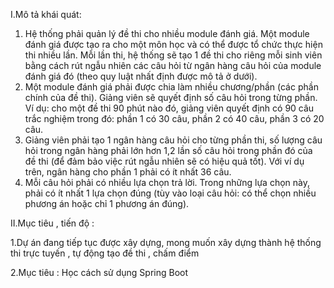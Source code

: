 I.Mô tả khái quát:
 1. Hệ thống phải quản lý đề thi cho nhiều module đánh giá. Một module đánh giá được tạo ra cho
 một môn học và có thể được tổ chức thực hiện thi nhiều lần. Mỗi lần thi, hệ thống sẽ tạo 1 đề 
thi cho riêng mỗi sinh viên bằng cách rút ngẫu nhiên các câu hỏi từ ngân hàng câu hỏi của 
module đánh giá đó (theo quy luật nhất định được mô tả ở dưới).
 2. Một module đánh giá phải được chia làm nhiều chương/phần (các phần chính của đề thi). 
Giảng viên sẽ quyết định số câu hỏi trong từng phần. Ví dụ: cho một đề thi 90 phút nào đó, 
giảng viên quyết định có 90 câu trắc nghiệm trong đó: phần 1 có 30 câu, phần 2 có 40 câu, 
phần 3 có 20 câu.
 3. Giảng viên phải tạo 1 ngân hàng câu hỏi cho từng phần thi, số lượng câu hỏi trong ngân hàng 
phải lớn hơn 1,2 lần số câu hỏi trong phần đó của đề thi (để đảm bảo việc rút ngẫu nhiên sẽ có
 hiệu quả tốt). Với ví dụ trên, ngân hàng cho phần 1 phải có ít nhất 36 câu.
 4. Mỗi câu hỏi phải có nhiều lựa chọn trả lời. Trong những lựa chọn này, phải có ít nhất 1 lựa 
chọn đúng (tùy vào loại câu hỏi: có thể chọn nhiều phương án hoặc chỉ 1 phương án đúng).

II.Mục tiêu , tiến độ :

 1.Dự án đang tiếp tục được xây dựng, mong muốn xây dựng thành hệ thống thi trực tuyến , tự động tạo đề thi , chấm điểm 
 
 2.Mục tiêu : Học cách sử dụng Spring Boot 
